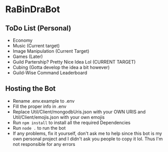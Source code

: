 # RaBinDraBot

## ToDo List (Personal)                                        
- Economy<br/>
- Music (Current target)<br/>
- Image Manipulation (Current Target)<br/>
- Games (Later)<br/>
- Guild Partership? Pretty Nice Idea Lol (CURRENT TARGET)<br/>
- Cubing (Gotta develop the idea a bit however) <br/>
- Guild-Wise Command Leaderboard <br/>


## Hosting the Bot
- Rename .env.example to .env<br/>
- Fill the proper info in .env<br/>
- Replace Util/Client/mongodbUris.json with your OWN URIS and Util/Client/emojis.json with your own emojis<br/>
- Run `npm install` to install all the required Dependencies<br/>
- Run `node .` to run the bot<br/>
- If any problems, fix it yourself, don't ask me to help since this bot is my own personal project and I didn't ask you people to copy it lol. Thus I'm not responsible for any errors